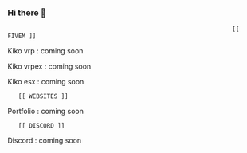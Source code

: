 ### Hi there 👋


                                                                   [[ FIVEM ]]
         


Kiko vrp : coming soon

Kiko vrpex : coming soon

Kiko esx : coming soon


       [[ WEBSITES ]]
       


Portfolio : coming soon



       [[ DISCORD ]]
       


Discord : coming soon

